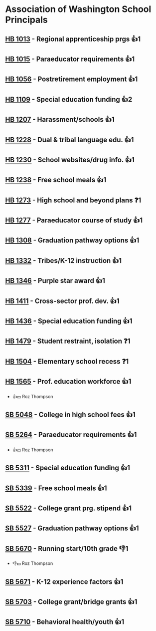 # Association of Washington School Principals

## [HB 1013](/bill/2023-24/hb/1013/) - Regional apprenticeship prgs 👍1  

## [HB 1015](/bill/2023-24/hb/1015/) - Paraeducator requirements 👍1  

## [HB 1056](/bill/2023-24/hb/1056/) - Postretirement employment 👍1  

## [HB 1109](/bill/2023-24/hb/1109/) - Special education funding 👍2  

## [HB 1207](/bill/2023-24/hb/1207/) - Harassment/schools 👍1  

## [HB 1228](/bill/2023-24/hb/1228/) - Dual & tribal language edu. 👍1  

## [HB 1230](/bill/2023-24/hb/1230/) - School websites/drug info. 👍1  

## [HB 1238](/bill/2023-24/hb/1238/) - Free school meals 👍1  

## [HB 1273](/bill/2023-24/hb/1273/) - High school and beyond plans   ❓1

## [HB 1277](/bill/2023-24/hb/1277/) - Paraeducator course of study 👍1  

## [HB 1308](/bill/2023-24/hb/1308/) - Graduation pathway options 👍1  

## [HB 1332](/bill/2023-24/hb/1332/) - Tribes/K-12 instruction 👍1  

## [HB 1346](/bill/2023-24/hb/1346/) - Purple star award 👍1  

## [HB 1411](/bill/2023-24/hb/1411/) - Cross-sector prof. dev. 👍1  

## [HB 1436](/bill/2023-24/hb/1436/) - Special education funding 👍1  

## [HB 1479](/bill/2023-24/hb/1479/) - Student restraint, isolation   ❓1

## [HB 1504](/bill/2023-24/hb/1504/) - Elementary school recess   ❓1

## [HB 1565](/bill/2023-24/hb/1565/) - Prof. education workforce 👍1  
* 👍💵 Roz Thompson

## [SB 5048](/bill/2023-24/sb/5048/) - College in high school fees 👍1  

## [SB 5264](/bill/2023-24/sb/5264/) - Paraeducator requirements 👍1  
* 👍💵 Roz Thompson

## [SB 5311](/bill/2023-24/sb/5311/) - Special education funding 👍1  

## [SB 5339](/bill/2023-24/sb/5339/) - Free school meals 👍1  

## [SB 5522](/bill/2023-24/sb/5522/) - College grant prg. stipend 👍1  

## [SB 5527](/bill/2023-24/sb/5527/) - Graduation pathway options 👍1  

## [SB 5670](/bill/2023-24/sb/5670/) - Running start/10th grade  👎1 
* 👎💵 Roz Thompson

## [SB 5671](/bill/2023-24/sb/5671/) - K-12 experience factors 👍1  

## [SB 5703](/bill/2023-24/sb/5703/) - College grant/bridge grants 👍1  

## [SB 5710](/bill/2023-24/sb/5710/) - Behavioral health/youth 👍1  